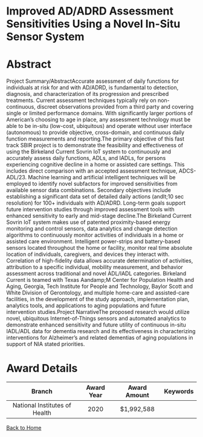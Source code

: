 
Improved AD/ADRD Assessment Sensitivities Using a Novel In-Situ Sensor System
=============================================================================

# Abstract


Project Summary/AbstractAccurate assessment of daily functions for individuals at risk for and with
AD/ADRD, is fundamental to detection, diagnosis, and characterization of its progression
and prescribed treatments. Current assessment techniques typically rely on non-
continuous, discreet observations provided from a third party and covering single or
limited performance domains. With significantly larger portions of American’s choosing to
age in place, any assessment technology must be able to be in-situ (low-cost, ubiquitous)
and operate without user interface (autonomous) to provide objective, cross-domain, and
continuous daily function measurements and reporting.The primary objective of this fast track SBIR project is to demonstrate the feasibility
and effectiveness of using the Birkeland Current Sovrin IoT system to continuously and
accurately assess daily functions, ADLs, and IADLs, for persons experiencing cognitive
decline in a home or assisted care settings. This includes direct comparison with an
accepted assessment technique, ADCS-ADL/23. Machine learning and artificial
intelligent techniques will be employed to identify novel subfactors for improved
sensitivities from available sensor data combinations. Secondary objectives include
establishing a significant data set of detailed daily actions (andlt;10 sec resolution) for 100+
individuals with AD/ADRD. Long-term goals support future intervention studies through
improved assessment tools with enhanced sensitivity to early and mid-stage decline.The Birkeland Current Sovrin IoT system makes use of patented proximity-based
energy monitoring and control sensors, data analytics and change detection algorithms
to continuously monitor activities of individuals in a home or assisted care environment.
Intelligent power-strips and battery-based sensors located throughout the home or facility,
monitor real time absolute location of individuals, caregivers, and devices they interact
with. Correlation of high-fidelity data allows accurate determination of activities,
attribution to a specific individual, mobility measurement, and behavior assessment
across traditional and novel ADL/IADL categories. Birkeland Current is teamed with
Texas Aandamp;M Center for Population Health and Aging, Georgia, Tech Institute for People
and Technology, Baylor Scott and White Division of Gerontology, and multiple home-care
and assisted-care facilities, in the development of the study approach, implementation
plan, analytics tools, and applications to aging populations and future intervention studies.Project NarrativeThe proposed research would utilize novel, ubiquitous Internet-of-Things sensors and
automated analytics to demonstrate enhanced sensitivity and future utility of continuous in-situ
IADL/ADL data for dementia research and its effectiveness in characterizing interventions for
Alzheimer’s and related dementias of aging populations in support of NIA stated priorities.  

# Award Details

|Branch|Award Year|Award Amount|Keywords|
| :---: | :---: | :---: | :---: |
|National Institutes of Health|2020|$1,992,588||
  
  


[Back to Home](https://github.com/chrischow/dod_sbir_awards#2500)